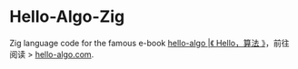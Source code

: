 # Hello-Algo-Zig

Zig language code for the famous e-book [hello-algo |《 Hello，算法 》](https://github.com/krahets/hello-algo)，前往阅读 > [hello-algo.com](https://www.hello-algo.com/).